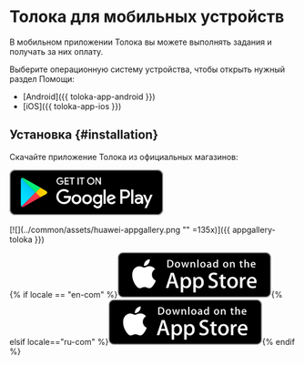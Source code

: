 # Толока для мобильных устройств

В мобильном приложении Толока вы можете выполнять задания и получать за них оплату.

Выберите операционную систему устройства, чтобы открыть нужный раздел Помощи:

* [Android]({{ toloka-app-android }})
* [iOS]({{ toloka-app-ios }})

## Установка {#installation}

Скачайте приложение Толока из официальных магазинов:

[![](../common/assets/googleplay.svg)](https://play.google.com/store/apps/details?id=com.yandex.toloka.androidapp)

[![](../common/assets/huawei-appgallery.png "" =135x)]({{ appgallery-toloka }})

{% if locale == "en-com" %}[![](../common/assets/appstore.svg)](https://apps.apple.com/us/app/yandex-toloka/id1282350367){% elsif locale=="ru-com" %}[![](../common/assets/appstore.svg)](https://apps.apple.com/ru/app/яндекс-толока-заработок/id1282350367){% endif %}
